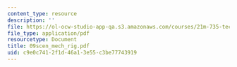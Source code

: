 ```yaml
---
content_type: resource
description: ''
file: https://ol-ocw-studio-app-qa.s3.amazonaws.com/courses/21m-735-technical-design-scenery-mechanisms-and-special-effects-spring-2004/c9e0c7412f1d46a13e55c3be77743919_09scen_mech_rig.pdf
file_type: application/pdf
resourcetype: Document
title: 09scen_mech_rig.pdf
uid: c9e0c741-2f1d-46a1-3e55-c3be77743919
---
```

